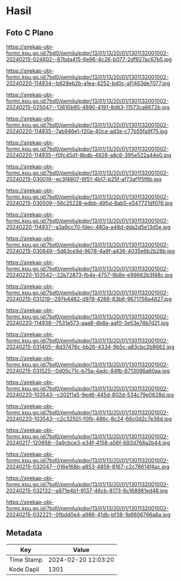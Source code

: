 # Hasil

## Foto C Plano

https://sirekap-obj-formc.kpu.go.id/7bd0/pemilu/pdpr/13/01/13/20/01/1301132001002-20240215-024602--87bda415-6e96-4c26-b077-2df927ac67b5.jpg

https://sirekap-obj-formc.kpu.go.id/7bd0/pemilu/pdpr/13/01/13/20/01/1301132001002-20240220-114934--b628eb2b-a1ea-4252-bd0c-a11463de7077.jpg

https://sirekap-obj-formc.kpu.go.id/7bd0/pemilu/pdpr/13/01/13/20/01/1301132001002-20240215-025047--13610b95-4890-4191-8d83-11573ca6672b.jpg

https://sirekap-obj-formc.kpu.go.id/7bd0/pemilu/pdpr/13/01/13/20/01/1301132001002-20240220-114935--7ab946e1-f20a-40ca-ad3e-c77b55fa9f75.jpg

https://sirekap-obj-formc.kpu.go.id/7bd0/pemilu/pdpr/13/01/13/20/01/1301132001002-20240220-114935--f0fc45d1-8bdb-4928-a8c6-395e522a44e0.jpg

https://sirekap-obj-formc.kpu.go.id/7bd0/pemilu/pdpr/13/01/13/20/01/1301132001002-20240215-030019--ec3f4807-6f51-4b17-b25f-af73af1f5f6b.jpg

https://sirekap-obj-formc.kpu.go.id/7bd0/pemilu/pdpr/13/01/13/20/01/1301132001002-20240215-030509--56c25228-edbb-495d-8ab5-e547721df076.jpg

https://sirekap-obj-formc.kpu.go.id/7bd0/pemilu/pdpr/13/01/13/20/01/1301132001002-20240220-114937--a3a9cc70-fdec-480a-a48d-dda2d5e13d5e.jpg

https://sirekap-obj-formc.kpu.go.id/7bd0/pemilu/pdpr/13/01/13/20/01/1301132001002-20240215-030849--5d63ce9d-9678-4a9f-a436-4035e6b2b28b.jpg

https://sirekap-obj-formc.kpu.go.id/7bd0/pemilu/pdpr/13/01/13/20/01/1301132001002-20240220-103542--22b72873-fb4e-4757-9b8e-e99662b3f48c.jpg

https://sirekap-obj-formc.kpu.go.id/7bd0/pemilu/pdpr/13/01/13/20/01/1301132001002-20240215-031219--297b4482-d978-4266-83b6-9671758a4827.jpg

https://sirekap-obj-formc.kpu.go.id/7bd0/pemilu/pdpr/13/01/13/20/01/1301132001002-20240220-114938--7531a573-aaa8-4b8a-aaf0-3e53e74b7d21.jpg

https://sirekap-obj-formc.kpu.go.id/7bd0/pemilu/pdpr/13/01/13/20/01/1301132001002-20240215-031405--8d37476c-bb26-4334-9b5c-a83cbc2b8662.jpg

https://sirekap-obj-formc.kpu.go.id/7bd0/pemilu/pdpr/13/01/13/20/01/1301132001002-20240215-031525--0d05c71c-b75a-4adc-84fb-8713086a60aa.jpg

https://sirekap-obj-formc.kpu.go.id/7bd0/pemilu/pdpr/13/01/13/20/01/1301132001002-20240220-103543--c202f1a5-9ed6-445d-802d-534c79e0628d.jpg

https://sirekap-obj-formc.kpu.go.id/7bd0/pemilu/pdpr/13/01/13/20/01/1301132001002-20240220-103543--c2c32501-f0fb-486c-8c24-66c0d2c7e36d.jpg

https://sirekap-obj-formc.kpu.go.id/7bd0/pemilu/pdpr/13/01/13/20/01/1301132001002-20240217-120958--3a9cbce3-e34f-4158-a56f-692d768a2b44.jpg

https://sirekap-obj-formc.kpu.go.id/7bd0/pemilu/pdpr/13/01/13/20/01/1301132001002-20240215-032047--016e168b-a853-4858-8167-c2c78614f4ac.jpg

https://sirekap-obj-formc.kpu.go.id/7bd0/pemilu/pdpr/13/01/13/20/01/1301132001002-20240215-032132--a871e4b1-9137-46cb-8173-6c168981ed48.jpg

https://sirekap-obj-formc.kpu.go.id/7bd0/pemilu/pdpr/13/01/13/20/01/1301132001002-20240215-032221--0fbdd0e4-a986-41db-bf38-1b6606766a6a.jpg


## Metadata

| Key        | Value               |
| ---------- | ------------------- |
| Time Stamp | 2024-02-20 12:03:20 |
| Kode Dapil | 1301                |



